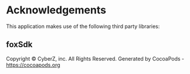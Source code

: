 # Acknowledgements
This application makes use of the following third party libraries:

## foxSdk

Copyright © CyberZ, inc. All Rights Reserved.
Generated by CocoaPods - https://cocoapods.org
